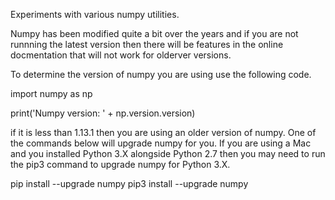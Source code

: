 Experiments with various numpy utilities.

Numpy has been modified quite a bit over the years and if you are not runnning the latest version then there will be features in the online docmentation that will not work for olderver versions.

To determine the version of numpy you are using use the following code.

import numpy as np

print('Numpy version:  ' + np.version.version)

if it is less than 1.13.1 then you are using an older version of numpy. One of the commands below will upgrade numpy for you. If you are using a Mac and you installed Python 3.X alongside Python 2.7 then you may need to run the pip3 command to upgrade numpy for Python 3.X.

pip install --upgrade numpy
pip3 install --upgrade numpy